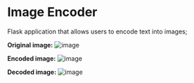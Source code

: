# Image Encoder

Flask application that allows users to encode text into images;

**Original image:**
![image](https://github.com/arulh/ImageEncoder/assets/104797653/5f3e88e7-95aa-4ee4-8902-d0b9bb733453)


**Encoded image:**
![image](https://github.com/arulh/ImageEncoder/assets/104797653/c76dee80-3049-4fe1-b7d1-1f5f1688df5e)

**Decoded image:**
![image](https://github.com/arulh/ImageEncoder/assets/104797653/df965d6e-9a97-46ea-92fe-a42925a2bf2e)
